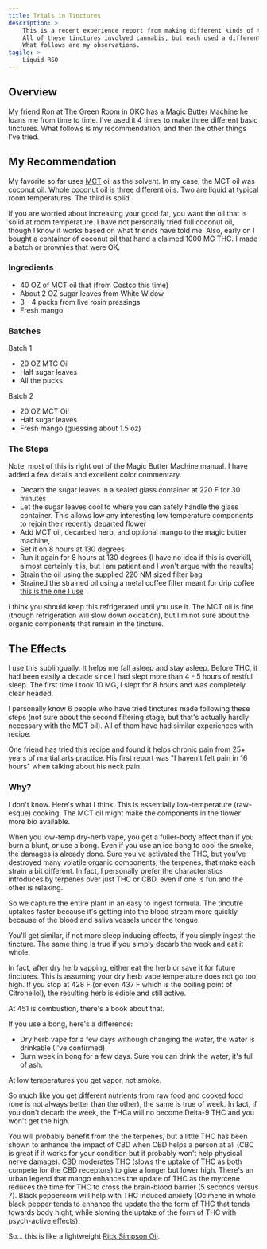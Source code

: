 ```yaml
---
title: Trials in Tinctures
description: >
    This is a recent experience report from making different kinds of tinctures.
    All of these tinctures involved cannabis, but each used a different solvent.
    What follows are my observations.
tagile: >
    Liquid RSO
---
```

## Overview

My friend Ron at The Green Room in OKC has a 
[Magic Butter Machine](https://www.magicalbutter.com/)
he loans me from time to time. I've used it 4 times to make three different
basic tinctures. What follows is my recommendation, and then the other
things I've tried.

## My Recommendation

My favorite so far uses [MCT](https://en.wikipedia.org/wiki/Medium-chain_triglyceride) 
oil as the solvent. In my case, the MCT oil was coconut oil. Whole coconut oil is 
three different oils. Two are liquid at typical room temperatures. The third is solid.

If you are worried about increasing your good fat, you want the 
oil that is solid at room temperature. I have not personally tried 
full coconut oil, though I know it works based on what friends have
told me. Also, early on I bought a container of coconut oil that
hand a claimed 1000 MG THC. I made a batch or brownies that were OK.

### Ingredients

* 40 OZ of MCT oil that (from Costco this time)
* About 2 OZ sugar leaves from White Widow
* 3 - 4 pucks from live rosin pressings
* Fresh mango

### Batches

Batch 1
* 20 OZ MTC Oil
* Half sugar leaves
* All the pucks

Batch 2
* 20 OZ MCT Oil
* Half sugar leaves
* Fresh mango (guessing about 1.5 oz)

### The Steps
Note, most of this is right out of the Magic Butter Machine manual. I have added 
a few details and excellent color commentary.

* Decarb the sugar leaves in a sealed glass container at 220 F for 30 minutes
* Let the sugar leaves cool to where you can safely handle the glass container. This allows low any interesting low temperature components to rejoin their recently departed flower
* Add MCT oil, decarbed herb, and optional mango to the magic butter machine,
* Set it on 8 hours at 130 degrees 
* Run it again for 8 hours at 130 degrees (I have no idea if this is overkill, almost certainly it is, but I am patient and I won't argue with the results)
* Strain the oil using the supplied 220 NM sized filter bag
* Strained the strained oil using a metal coffee filter meant for drip coffee [this is the one I use](https://www.amazon.com/gp/product/B073RYD17F/ref=ppx_yo_dt_b_search_asin_title?ie=UTF8&psc=1)

I think you should keep this refrigerated until you use it. The MCT oil is fine (though refrigeration will slow down oxidation), but I'm not sure about the organic components that remain in the tincture.

## The Effects

I use this sublingually. It helps me fall asleep and stay asleep. Before THC, it had been easily a decade since
I had slept more than 4 - 5 hours of restful sleep. The first time I took 10 MG, I slept for 8 hours and was
completely clear headed.

I personally know 6 people who have tried tinctures made following these steps (not sure about the second
filtering stage, but that's actually hardly necessary with the MCT oil). All of them have had similar
experiences with recipe.

One friend has tried this recipe and found it helps chronic pain from 25+ years of martial arts practice.
His first report was "I haven't felt pain in 16 hours" when talking about his neck pain.

### Why?

I don't know. Here's what I think. This is essentially low-temperature (raw-esque) cooking. The MCT oil
might make the components in the flower more bio available.

When you low-temp dry-herb vape, you get a fuller-body effect than if you burn a blunt, or use a bong. Even
if you use an ice bong to cool the smoke, the damages is already done. Sure you've activated the THC, but 
you've destroyed many volatile organic components, the terpenes, that make each strain a bit different.
In fact, I personally prefer the characteristics introduces by terpenes over just THC or CBD, even 
if one is fun and the other is relaxing.

So we capture the entire plant in an easy to ingest formula. The tincutre uptakes faster because it's getting
into the blood stream more quickly because of the blood and saliva vessels under the tongue.

You'll get similar, if not more sleep inducing effects, if you simply ingest the tincture. The same thing 
is true if you simply decarb the week and eat it whole.

In fact, after dry herb vapping, either eat the herb or save it for future tinctures. This is assuming your
dry herb vape temperature does not go too high. If you stop at 428 F (or even 437 F which is the boiling point of
Citronellol), the resulting herb is edible and still active.

At 451 is combustion, there's a book about that. 

If you use a bong, here's a difference:
* Dry herb vape for a few days withough changing the water, the water is drinkable (I've confirmed)
* Burn week in bong for a few days. Sure you can drink the water, it's full of ash.

At low temperatures you get vapor, not smoke.

So much like you get different nutrients from raw food and cooked food (one is not always better than 
the other), the same is true of week. In fact, if you don't decarb the week, the THCa will no become
Delta-9 THC and you won't get the high.

You will probably benefit from the the terpenes, but a little THC has been shown
to enhance the impact of CBD when CBD helps a person at all (CBC is great if it works for your condition
but it probably won't help physical nerve damage). CBD moderates THC (slows the uptake of THC as both
compete for the CBD receptors) to give a longer but lower high. There's an urban legend that 
mango enhances the update of THC as the myrcene reduces the time for THC to cross the brain-blood barrier
(5 seconds versus 7). Black peppercorn will help with THC induced anxiety (Ocimene in whole black pepper 
tends to enhance the update the the form of THC that tends towards body hight, while slowing the uptake
of the form of THC with psych-active effects).

So... this is like a lightweight [Rick Simpson Oil](https://www.healthline.com/health/rick-simpson-oil-cancer).
